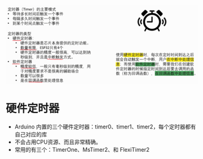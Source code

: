 ![](../photo/Pasted%20image%2020230529185705.png)

# 硬件定时器
- Arduino 内置的三个硬件定时器：timer0、timer1、timer2，每个定时器都有自己对应的库
- 不会占用CPU资源、而且非常精确。
- 常用的有三个：TimerOne、MsTimer2、和 FlexiTimer2